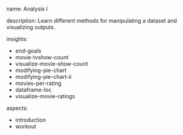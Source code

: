 name: Analysis I

description: Learn different methods for manipulating a dataset and visualizing outputs.

insights: 
  - end-goals
  - movie-tvshow-count
  - visualize-movie-show-count
  - modifying-pie-chart
  - modifying-pie-chart-ii
  - movies-per-rating
  - dataframe-loc
  - visualize-movie-ratings

aspects:
  - introduction
  - workout
